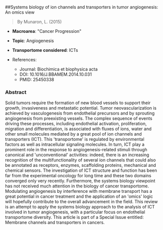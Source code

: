 ##Systems biology of ion channels and transporters in tumor angiogenesis: An omics view

> By Munaron, L. (2015)

- **Macroarea**: "Cancer Progression"
- **Topic**: Angiogenesis
- **Transportome considered**: ICTs

- References:
  - Journal: Biochimica et biophysica acta
  - DOI: 10.1016/J.BBAMEM.2014.10.031
  - PMID: 25450338

### Abstract

Solid tumors require the formation of new blood vessels to support their growth, invasiveness and metastatic potential. Tumor neovascularization is achieved by vasculogenesis from endothelial precursors and by sprouting angiogenesis from preexisting vessels. The complex sequence of events driving these processes, including endothelial activation, proliferation, migration and differentiation, is associated with fluxes of ions, water and other small molecules mediated by a great pool of ion channels and transporters (ICT). This 'transportome' is regulated by environmental factors as well as intracellular signaling molecules. In turn, ICT play a prominent role in the response to angiogenesis-related stimuli through canonical and 'unconventional' activities: indeed, there is an increasing recognition of the multifunctionality of several ion channels that could also be annotated as receptors, enzymes, scaffolding proteins, mechanical and chemical sensors. The investigation of ICT structure and function has been far from the experimental oncology for long time and these two domains converged only very recently. Furthermore, the systems biology viewpoint has not received much attention in the biology of cancer transportome. Modulating angiogenesis by interference with membrane transport has a great potential in cancer treatment and the application of an 'omics' logic will hopefully contribute to the overall advancement in the field. This review is an attempt to apply the systems biology approach to the analysis of ICT involved in tumor angiogenesis, with a particular focus on endothelial transportome diversity. This article is part of a Special Issue entitled: Membrane channels and transporters in cancers.
